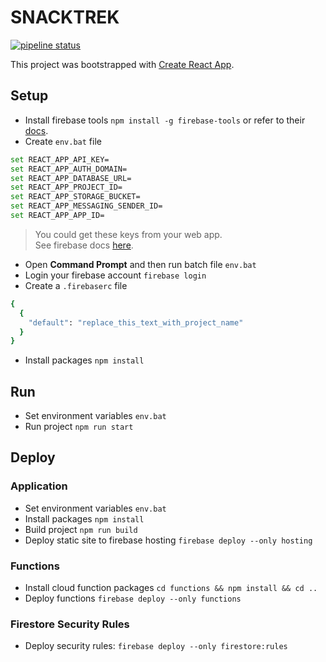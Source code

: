 # SNACKTREK

[![pipeline status](https://gitlab.com/ken11zer01/snacktreksociety/badges/master/pipeline.svg)](https://gitlab.com/ken11zer01/snacktreksociety/commits/master)

This project was bootstrapped with [Create React App](https://github.com/facebook/create-react-app).

## Setup
* Install firebase tools `npm install -g firebase-tools` or refer to their [docs](https://github.com/firebase/firebase-tools).
* Create `env.bat` file
```bash
set REACT_APP_API_KEY=
set REACT_APP_AUTH_DOMAIN=
set REACT_APP_DATABASE_URL=
set REACT_APP_PROJECT_ID=
set REACT_APP_STORAGE_BUCKET=
set REACT_APP_MESSAGING_SENDER_ID=
set REACT_APP_APP_ID=
```
> You could get these keys from your web app.<br />
> See firebase docs [here](https://support.google.com/firebase/answer/7015592).

* Open **Command Prompt** and then run batch file `env.bat` 
* Login your firebase account `firebase login`
* Create a `.firebaserc` file
```bash
{
  {
    "default": "replace_this_text_with_project_name"
  }
}
```
* Install packages `npm install`

## Run
* Set environment variables `env.bat`
* Run project `npm run start`

## Deploy
### Application
* Set environment variables `env.bat`
* Install packages `npm install`
* Build project `npm run build`
* Deploy static site to firebase hosting `firebase deploy --only hosting`

### Functions
* Install cloud function packages `cd functions && npm install && cd ..`
* Deploy functions `firebase deploy --only functions`

### Firestore Security Rules
* Deploy security rules: `firebase deploy --only firestore:rules`